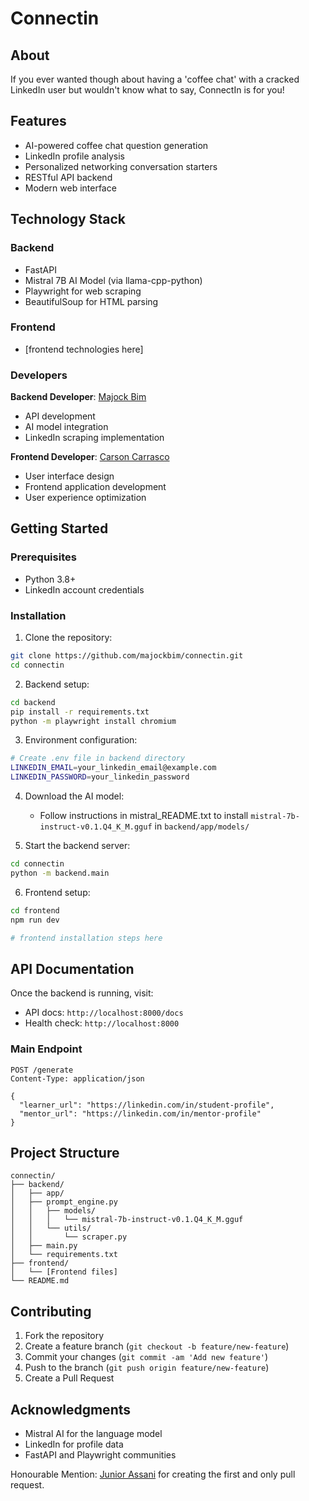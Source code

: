 # Connectin

## About

If you ever wanted though about having a 'coffee chat' with a cracked LinkedIn user but wouldn't know what to say, ConnectIn is for you!

## Features

- AI-powered coffee chat question generation
- LinkedIn profile analysis
- Personalized networking conversation starters
- RESTful API backend
- Modern web interface

## Technology Stack

### Backend
- FastAPI
- Mistral 7B AI Model (via llama-cpp-python)
- Playwright for web scraping
- BeautifulSoup for HTML parsing

### Frontend
- [frontend technologies here]


### Developers

**Backend Developer**: [Majock Bim](https://github.com/majockbim)
- API development
- AI model integration
- LinkedIn scraping implementation

**Frontend Developer**: [Carson Carrasco](https://github.com/CarsonCarrasco)
- User interface design
- Frontend application development
- User experience optimization

## Getting Started

### Prerequisites

- Python 3.8+
- LinkedIn account credentials

### Installation

1. Clone the repository:
```bash
git clone https://github.com/majockbim/connectin.git
cd connectin
```

2. Backend setup:
```bash
cd backend
pip install -r requirements.txt
python -m playwright install chromium
```

3. Environment configuration:
```bash
# Create .env file in backend directory
LINKEDIN_EMAIL=your_linkedin_email@example.com
LINKEDIN_PASSWORD=your_linkedin_password
```

4. Download the AI model:
   - Follow instructions in mistral_README.txt to install `mistral-7b-instruct-v0.1.Q4_K_M.gguf` in `backend/app/models/`

5. Start the backend server:
```bash
cd connectin
python -m backend.main
```

6. Frontend setup:
```bash
cd frontend
npm run dev

# frontend installation steps here
```

## API Documentation

Once the backend is running, visit:
- API docs: `http://localhost:8000/docs`
- Health check: `http://localhost:8000`

### Main Endpoint

```http
POST /generate
Content-Type: application/json

{
  "learner_url": "https://linkedin.com/in/student-profile",
  "mentor_url": "https://linkedin.com/in/mentor-profile"
}
```

## Project Structure

```
connectin/
├── backend/
│   ├── app/
│   ├── prompt_engine.py
│   │   ├── models/
│   │   │   └── mistral-7b-instruct-v0.1.Q4_K_M.gguf
│   │   └── utils/
│   │       └── scraper.py
│   ├── main.py
│   └── requirements.txt
├── frontend/
│   └── [Frontend files]
└── README.md
```

## Contributing

1. Fork the repository
2. Create a feature branch (`git checkout -b feature/new-feature`)
3. Commit your changes (`git commit -am 'Add new feature'`)
4. Push to the branch (`git push origin feature/new-feature`)
5. Create a Pull Request


## Acknowledgments

- Mistral AI for the language model
- LinkedIn for profile data
- FastAPI and Playwright communities

Honourable Mention: [Junior Assani](https://github.com/juniorassani) for creating the first and only pull request.
